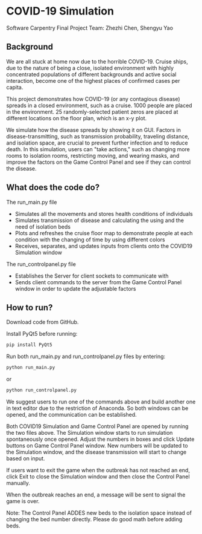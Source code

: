 # COVID-19 Simulation

Software Carpentry Final Project
Team: Zhezhi Chen, Shengyu Yao

## Background
We are all stuck at home now due to the horrible COVID-19. 
Cruise ships, due to the nature of being a close, isolated environment with highly concentrated populations of different backgrounds
and active social interaction, become one of the highest places of confirmed cases per capita.

This project demonstrates how COVID-19 (or any contagious disease) spreads in a closed environment, such as a cruise. 
1000 people are placed in the environment. 25 randomly-selected patient zeros are placed at different locations on the floor plan, which is an x-y plot.

We simulate how the disease spreads by showing it on GUI. Factors in disease-transmitting, such as transmission probability, traveling distance, and isolation space, are crucial to prevent further infection and to reduce death. In this simulation, users can "take actions," such as changing more rooms to isolation rooms, restricting moving, and wearing masks, and improve the factors on the Game Control Panel and see if they can control the disease. 

## What does the code do?
The run_main.py file
* Simulates all the movements and stores health conditions of individuals
* Simulates transmission of disease and calculating the using and the need of isolation beds
* Plots and refreshes the cruise floor map to  demonstrate people at each condition with the changing of time by using different colors
* Receives, separates, and updates inputs from clients onto the COVID19 Simulation window

The run_controlpanel.py file
* Establishes the Server for client sockets to communicate with
* Sends client commands to the server from the Game Control Panel window in order to update the adjustable factors

## How to run?
Download code from GitHub.

Install PyQt5 before running:
```python
pip install PyQt5
```
Run both run_main.py and run_controlpanel.py files by entering:
```python
python run_main.py
```
or
```python
python run_controlpanel.py
````
We suggest users to run one of the commands above and build another one in text editor due to the restriction of Anaconda. So both windows can be opened, and the communication can be established. 

Both COVID19 Simulation and Game Control Panel are opened by running the two files above. The Simulation window starts to run simulation spontaneously once opened. Adjust the numbers in boxes and click Update buttons on Game Control Panel window. New numbers will be updated to the Simulation window, and the disease transmission will start to change based on input.

If users want to exit the game when the outbreak has not reached an end, click Exit to close the Simulation window and then close the Control Panel manually.

When the outbreak reaches an end, a message will be sent to signal the game is over.

Note: The Control Panel ADDES new beds to the isolation space instead of changing the bed number directly. Please do good math before adding beds.
